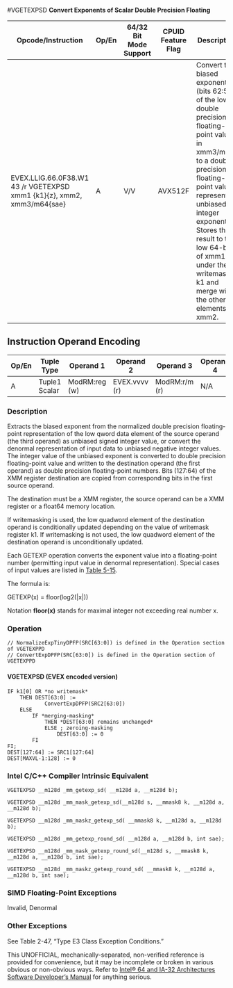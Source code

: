 #VGETEXPSD
**Convert Exponents of Scalar Double Precision Floating**

| Opcode/Instruction                                                     | Op/En | 64/32 Bit Mode Support | CPUID Feature Flag | Description                                                                                                                                                                                                                                                                                            |
| ---------------------------------------------------------------------- | ----- | ---------------------- | ------------------ | ------------------------------------------------------------------------------------------------------------------------------------------------------------------------------------------------------------------------------------------------------------------------------------------------------ |
| EVEX.LLIG.66.0F38.W1 43 /r VGETEXPSD xmm1 {k1}{z}, xmm2, xmm3/m64{sae} | A     | V/V                    | AVX512F            | Convert the biased exponent (bits 62:52) of the low double precision floating-point value in xmm3/m64 to a double precision floating-point value representing unbiased integer exponent. Stores the result to the low 64-bit of xmm1 under the writemask k1 and merge with the other elements of xmm2. |

## Instruction Operand Encoding

| Op/En | Tuple Type    | Operand 1     | Operand 2     | Operand 3     | Operand 4 |
| ----- | ------------- | ------------- | ------------- | ------------- | --------- |
| A     | Tuple1 Scalar | ModRM:reg (w) | EVEX.vvvv (r) | ModRM:r/m (r) | N/A       |

### Description

Extracts the biased exponent from the normalized double precision floating-point representation of the low qword data element of the source operand (the third operand) as unbiased signed integer value, or convert the denormal representation of input data to unbiased negative integer values. The integer value of the unbiased exponent is converted to double precision floating-point value and written to the destination operand (the first operand) as double precision floating-point numbers. Bits (127:64) of the XMM register destination are copied from corresponding bits in the first source operand.

The destination must be a XMM register, the source operand can be a XMM register or a float64 memory location.

If writemasking is used, the low quadword element of the destination operand is conditionally updated depending on the value of writemask register k1. If writemasking is not used, the low quadword element of the destination operand is unconditionally updated.

Each GETEXP operation converts the exponent value into a floating-point number (permitting input value in denormal representation). Special cases of input values are listed in [Table 5-15](/x86/vgetexppd#tbl-5-15).

The formula is:

GETEXP(x) = floor(log2(|x|))

Notation **floor(x)** stands for maximal integer not exceeding real number x.

### Operation

```
// NormalizeExpTinyDPFP(SRC[63:0]) is defined in the Operation section of VGETEXPPD
// ConvertExpDPFP(SRC[63:0]) is defined in the Operation section of VGETEXPPD

```

#### VGETEXPSD (EVEX encoded version)

```
IF k1[0] OR *no writemask*
    THEN DEST[63:0] :=
            ConvertExpDPFP(SRC2[63:0])
    ELSE
        IF *merging-masking*
            THEN *DEST[63:0] remains unchanged*
            ELSE ; zeroing-masking
                DEST[63:0] := 0
        FI
FI;
DEST[127:64] := SRC1[127:64]
DEST[MAXVL-1:128] := 0

```

### Intel C/C++ Compiler Intrinsic Equivalent

```
VGETEXPSD __m128d _mm_getexp_sd( __m128d a, __m128d b);

```

```
VGETEXPSD __m128d _mm_mask_getexp_sd(__m128d s, __mmask8 k, __m128d a, __m128d b);

```

```
VGETEXPSD __m128d _mm_maskz_getexp_sd( __mmask8 k, __m128d a, __m128d b);

```

```
VGETEXPSD __m128d _mm_getexp_round_sd( __m128d a, __m128d b, int sae);

```

```
VGETEXPSD __m128d _mm_mask_getexp_round_sd(__m128d s, __mmask8 k, __m128d a, __m128d b, int sae);

```

```
VGETEXPSD __m128d _mm_maskz_getexp_round_sd( __mmask8 k, __m128d a, __m128d b, int sae);

```

### SIMD Floating-Point Exceptions

Invalid, Denormal

### Other Exceptions

See Table 2-47, “Type E3 Class Exception Conditions.”

This UNOFFICIAL, mechanically-separated, non-verified reference is provided for convenience, but it may be
incomplete or broken in various obvious or non-obvious
ways. Refer to [Intel® 64 and IA-32 Architectures Software Developer’s Manual](https://software.intel.com/en-us/download/intel-64-and-ia-32-architectures-sdm-combined-volumes-1-2a-2b-2c-2d-3a-3b-3c-3d-and-4) for anything serious.
